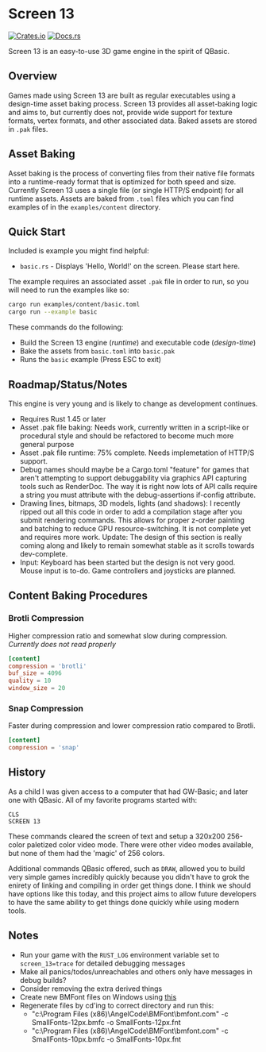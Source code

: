 # Screen 13

[![Crates.io](https://img.shields.io/crates/v/screen-13.svg)](https://crates.io/crates/screen-13)
[![Docs.rs](https://docs.rs/screen-13/badge.svg)](https://docs.rs/screen-13)

Screen 13 is an easy-to-use 3D game engine in the spirit of QBasic.

## Overview

Games made using Screen 13 are built as regular executables using a design-time asset baking process. Screen 13 provides all asset-baking logic and aims to, but currently does not, provide wide support for texture formats, vertex formats, and other associated data. Baked assets are stored in `.pak` files.

## Asset Baking

Asset baking is the process of converting files from their native file formats into a runtime-ready format that is optimized for both speed and size. Currently Screen 13 uses a single file (or single HTTP/S endpoint) for all runtime assets. Assets are baked from `.toml` files which you can find examples of in the `examples/content` directory.

## Quick Start

Included is example you might find helpful:

- `basic.rs` - Displays 'Hello, World!' on the screen. Please start here.

The example requires an associated asset `.pak` file in order to run, so you will need to run the examples like so:

```bash
cargo run examples/content/basic.toml
cargo run --example basic
```

These commands do the following:

- Build the Screen 13 engine (_runtime_) and executable code (_design-time_)
- Bake the assets from `basic.toml` into `basic.pak`
- Runs the `basic` example (Press ESC to exit)

## Roadmap/Status/Notes

This engine is very young and is likely to change as development continues.

- Requires Rust 1.45 or later
- Asset .pak file baking: Needs work, currently written in a script-like or procedural style and should be refactored to become much more general purpose
- Asset .pak file runtime: 75% complete. Needs implemetation of HTTP/S support.
- Debug names should maybe be a Cargo.toml "feature" for games that aren't attempting to support debuggability via graphics API capturing tools such as RenderDoc. The way it is right now lots of API calls require a string you must attribute with the debug-assertions if-config attribute.
- Drawing lines, bitmaps, 3D models, lights (and shadows): I recently ripped out all this code in order to add a compilation stage after you submit rendering commands. This allows for proper z-order painting and batching to reduce GPU resource-switching. It is not complete yet and requires more work. Update: The design of this section is really coming along and likely to remain somewhat stable as it scrolls towards dev-complete.
- Input: Keyboard has been started but the design is not very good. Mouse input is to-do. Game controllers and joysticks are planned.

## Content Baking Procedures

### Brotli Compression

Higher compression ratio and somewhat slow during compression. *Currently does not read properly*

```toml
[content]
compression = 'brotli'
buf_size = 4096
quality = 10
window_size = 20
```

### Snap Compression

Faster during compression and lower compression ratio compared to Brotli.

```toml
[content]
compression = 'snap'
```

## History

As a child I was given access to a computer that had GW-Basic; and later one with QBasic. All of my favorite programs started with:

```basic
CLS
SCREEN 13
```

These commands cleared the screen of text and setup a 320x200 256-color paletized color video mode. There were other video modes available, but none of them had the 'magic' of 256 colors.

Additional commands QBasic offered, such as `DRAW`, allowed you to build very simple games incredibly quickly because you didn't have to grok the enirety of linking and compiling in order get things done. I think we should have options like this today, and this project aims to allow future developers to have the same ability to get things done quickly while using modern tools.

## Notes

- Run your game with the `RUST_LOG` environment variable set to `screen_13=trace` for detailed debugging messages
- Make all panics/todos/unreachables and others only have messages in debug builds?
- Consider removing the extra derived things
- Create new BMFont files on Windows using [this](http://www.angelcode.com/products/bmfont/)
- Regenerate files by cd'ing to correct directory and run this:
  - "c:\Program Files (x86)\AngelCode\BMFont\bmfont.com" -c SmallFonts-12px.bmfc -o SmallFonts-12px.fnt
  - "c:\Program Files (x86)\AngelCode\BMFont\bmfont.com" -c SmallFonts-10px.bmfc -o SmallFonts-10px.fnt
